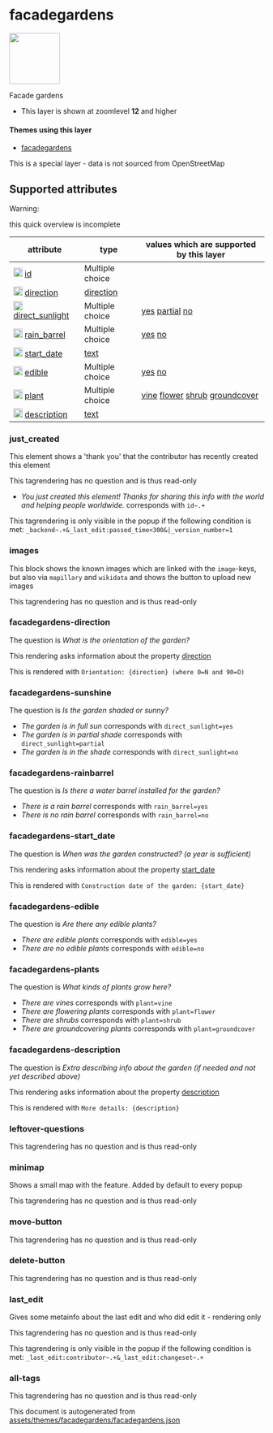 [//]: # (WARNING: this file is automatically generated. Please find the sources at the bottom and edit those sources)

 facadegardens 
===============



<img src='https://mapcomplete.osm.be/circle:white;./assets/themes/facadegardens/geveltuin.svg' height="100px"> 

Facade gardens






  - This layer is shown at zoomlevel **12** and higher




#### Themes using this layer 





  - [facadegardens](https://mapcomplete.osm.be/facadegardens)


This is a special layer - data is not sourced from OpenStreetMap



 Supported attributes 
----------------------



Warning: 

this quick overview is incomplete



attribute | type | values which are supported by this layer
----------- | ------ | ------------------------------------------
[<img src='https://mapcomplete.osm.be/assets/svg/statistics.svg' height='18px'>](https://taginfo.openstreetmap.org/keys/id#values) [id](https://wiki.openstreetmap.org/wiki/Key:id) | Multiple choice | 
[<img src='https://mapcomplete.osm.be/assets/svg/statistics.svg' height='18px'>](https://taginfo.openstreetmap.org/keys/direction#values) [direction](https://wiki.openstreetmap.org/wiki/Key:direction) | [direction](../SpecialInputElements.md#direction) | 
[<img src='https://mapcomplete.osm.be/assets/svg/statistics.svg' height='18px'>](https://taginfo.openstreetmap.org/keys/direct_sunlight#values) [direct_sunlight](https://wiki.openstreetmap.org/wiki/Key:direct_sunlight) | Multiple choice | [yes](https://wiki.openstreetmap.org/wiki/Tag:direct_sunlight%3Dyes) [partial](https://wiki.openstreetmap.org/wiki/Tag:direct_sunlight%3Dpartial) [no](https://wiki.openstreetmap.org/wiki/Tag:direct_sunlight%3Dno)
[<img src='https://mapcomplete.osm.be/assets/svg/statistics.svg' height='18px'>](https://taginfo.openstreetmap.org/keys/rain_barrel#values) [rain_barrel](https://wiki.openstreetmap.org/wiki/Key:rain_barrel) | Multiple choice | [yes](https://wiki.openstreetmap.org/wiki/Tag:rain_barrel%3Dyes) [no](https://wiki.openstreetmap.org/wiki/Tag:rain_barrel%3Dno)
[<img src='https://mapcomplete.osm.be/assets/svg/statistics.svg' height='18px'>](https://taginfo.openstreetmap.org/keys/start_date#values) [start_date](https://wiki.openstreetmap.org/wiki/Key:start_date) | [text](../SpecialInputElements.md#text) | 
[<img src='https://mapcomplete.osm.be/assets/svg/statistics.svg' height='18px'>](https://taginfo.openstreetmap.org/keys/edible#values) [edible](https://wiki.openstreetmap.org/wiki/Key:edible) | Multiple choice | [yes](https://wiki.openstreetmap.org/wiki/Tag:edible%3Dyes) [no](https://wiki.openstreetmap.org/wiki/Tag:edible%3Dno)
[<img src='https://mapcomplete.osm.be/assets/svg/statistics.svg' height='18px'>](https://taginfo.openstreetmap.org/keys/plant#values) [plant](https://wiki.openstreetmap.org/wiki/Key:plant) | Multiple choice | [vine](https://wiki.openstreetmap.org/wiki/Tag:plant%3Dvine) [flower](https://wiki.openstreetmap.org/wiki/Tag:plant%3Dflower) [shrub](https://wiki.openstreetmap.org/wiki/Tag:plant%3Dshrub) [groundcover](https://wiki.openstreetmap.org/wiki/Tag:plant%3Dgroundcover)
[<img src='https://mapcomplete.osm.be/assets/svg/statistics.svg' height='18px'>](https://taginfo.openstreetmap.org/keys/description#values) [description](https://wiki.openstreetmap.org/wiki/Key:description) | [text](../SpecialInputElements.md#text) | 




### just_created 



This element shows a 'thank you' that the contributor has recently created this element

This tagrendering has no question and is thus read-only





  - *You just created this element! Thanks for sharing this info with the world and helping people worldwide.*  corresponds with  `id~.+`


This tagrendering is only visible in the popup if the following condition is met: `_backend~.+&_last_edit:passed_time<300&|_version_number=1`



### images 



This block shows the known images which are linked with the `image`-keys, but also via `mapillary` and `wikidata` and shows the button to upload new images

This tagrendering has no question and is thus read-only





### facadegardens-direction 



The question is  *What is the orientation of the garden?*

This rendering asks information about the property  [direction](https://wiki.openstreetmap.org/wiki/Key:direction) 

This is rendered with  `Orientation: {direction} (where 0=N and 90=O)`





### facadegardens-sunshine 



The question is  *Is the garden shaded or sunny?*





  - *The garden is in full sun*  corresponds with  `direct_sunlight=yes`
  - *The garden is in partial shade*  corresponds with  `direct_sunlight=partial`
  - *The garden is in the shade*  corresponds with  `direct_sunlight=no`




### facadegardens-rainbarrel 



The question is  *Is there a water barrel installed for the garden?*





  - *There is a rain barrel*  corresponds with  `rain_barrel=yes`
  - *There is no rain barrel*  corresponds with  `rain_barrel=no`




### facadegardens-start_date 



The question is  *When was the garden constructed? (a year is sufficient)*

This rendering asks information about the property  [start_date](https://wiki.openstreetmap.org/wiki/Key:start_date) 

This is rendered with  `Construction date of the garden: {start_date}`





### facadegardens-edible 



The question is  *Are there any edible plants?*





  - *There are edible plants*  corresponds with  `edible=yes`
  - *There are no edible plants*  corresponds with  `edible=no`




### facadegardens-plants 



The question is  *What kinds of plants grow here?*





  - *There are vines*  corresponds with  `plant=vine`
  - *There are flowering plants*  corresponds with  `plant=flower`
  - *There are shrubs*  corresponds with  `plant=shrub`
  - *There are groundcovering plants*  corresponds with  `plant=groundcover`




### facadegardens-description 



The question is  *Extra describing info about the garden (if needed and not yet described above)*

This rendering asks information about the property  [description](https://wiki.openstreetmap.org/wiki/Key:description) 

This is rendered with  `More details: {description}`





### leftover-questions 



This tagrendering has no question and is thus read-only





### minimap 



Shows a small map with the feature. Added by default to every popup

This tagrendering has no question and is thus read-only





### move-button 



This tagrendering has no question and is thus read-only





### delete-button 



This tagrendering has no question and is thus read-only





### last_edit 



Gives some metainfo about the last edit and who did edit it - rendering only

This tagrendering has no question and is thus read-only



This tagrendering is only visible in the popup if the following condition is met: `_last_edit:contributor~.+&_last_edit:changeset~.+`



### all-tags 



This tagrendering has no question and is thus read-only

 

This document is autogenerated from [assets/themes/facadegardens/facadegardens.json](https://github.com/pietervdvn/MapComplete/blob/develop/assets/themes/facadegardens/facadegardens.json)
